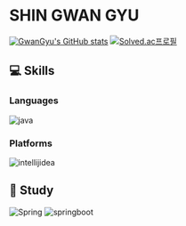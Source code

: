 # SHIN GWAN GYU 
[![GwanGyu's GitHub stats](https://github-readme-stats.vercel.app/api?username=Soundbar91&show_icons=true&theme=dark)](https://github.com/Soundbar91/github-readme-stats)
[![Solved.ac프로필](http://mazassumnida.wtf/api/v2/generate_badge?boj=white0424)](https://solved.ac/white0424)

## :computer: Skills
### Languages

![java](https://img.shields.io/badge/java-007396.svg?&style=for-the-badge&logo=java&logoColor=white) 

### Platforms

![intellijidea](https://img.shields.io/badge/intellij%20idea-000000.svg?&style=for-the-badge&logo=intellijidea&logoColor=white) 

## :pencil: Study
![Spring](https://img.shields.io/badge/spring-6DB33F.svg?&style=for-the-badge&logo=spring&logoColor=white) ![springboot](https://img.shields.io/badge/spring%20boot-6DB33F.svg?&style=for-the-badge&logo=springboot&logoColor=white) 
